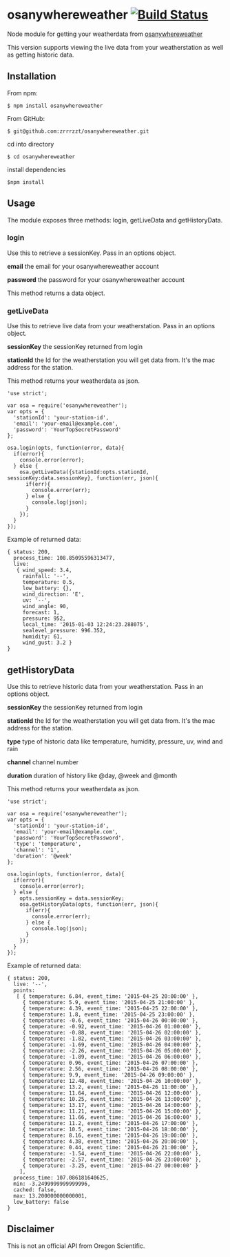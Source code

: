 # osanywhereweather [![Build Status](https://travis-ci.org/zrrrzzt/osanywhereweather.svg?branch=master)](https://travis-ci.org/zrrrzzt/osanywhereweather)

Node module for getting your weatherdata from [osanywhereweather](http://www.osanywhereweather.com/)

This version supports viewing the live data from your weatherstation as well as getting historic data.

## Installation

From npm:

```
$ npm install osanywhereweather
```

From GitHub:

```
$ git@github.com:zrrrzzt/osanywhereweather.git
```

cd into directory

```
$ cd osanywhereweather
```

install dependencies

```
$npm install
```

## Usage

The module exposes three methods: login, getLiveData and getHistoryData.

### login
Use this to retrieve a sessionKey. Pass in an options object.

**email** the email for your osanywhereweather account

**password** the password for your osanywhereweather account

This method returns a data object.

### getLiveData
Use this to retrieve live data from your weatherstation. Pass in an options object.

**sessionKey** the sessionKey returned from login

**stationId** the Id for the weatherstation you will get data from. It's the mac address for the station.

This method returns your weatherdata as json.

```
'use strict';

var osa = require('osanywhereweather');
var opts = {
  'stationId': 'your-station-id',
  'email': 'your-email@example.com',
  'password': 'YourTopSecretPassword'
};

osa.login(opts, function(error, data){
  if(error){
    console.error(error);
  } else {
    osa.getLiveData({stationId:opts.stationId, sessionKey:data.sessionKey}, function(err, json){
      if(err){
        console.error(err);
      } else {
        console.log(json);
      }
    });
  }
});
````

Example of returned data:

```
{ status: 200,
  process_time: 108.85095596313477,
  live:
   { wind_speed: 3.4,
     rainfall: '--',
     temperature: 0.5,
     low_battery: {},
     wind_direction: 'E',
     uv: '--',
     wind_angle: 90,
     forecast: 1,
     pressure: 952,
     local_time: '2015-01-03 12:24:23.288075',
     sealevel_pressure: 996.352,
     humidity: 61,
     wind_gust: 3.2 }
}
```

## getHistoryData
Use this to retrieve historic data from your weatherstation. Pass in an options object.

**sessionKey** the sessionKey returned from login

**stationId** the Id for the weatherstation you will get data from. It's the mac address for the station.

**type** type of historic data like temperature, humidity, pressure, uv, wind and rain

**channel** channel number

**duration** duration of history like @day, @week and @month

This method returns your weatherdata as json.

```
'use strict';

var osa = require('osanywhereweather');
var opts = {
  'stationId': 'your-station-id',
  'email': 'your-email@example.com',
  'password': 'YourTopSecretPassword',
  'type': 'temperature',
  'channel': '1',
  'duration': '@week'
};

osa.login(opts, function(error, data){
  if(error){
    console.error(error);
  } else {
    opts.sessionKey = data.sessionKey;
    osa.getHistoryData(opts, function(err, json){
      if(err){
        console.error(err);
      } else {
        console.log(json);
      }
    });
  }
});
```

Example of returned data:

```
{ status: 200,
  live: '--',
  points: 
   [ { temperature: 6.84, event_time: '2015-04-25 20:00:00' },
     { temperature: 5.9, event_time: '2015-04-25 21:00:00' },
     { temperature: 4.39, event_time: '2015-04-25 22:00:00' },
     { temperature: 1.8, event_time: '2015-04-25 23:00:00' },
     { temperature: -0.6, event_time: '2015-04-26 00:00:00' },
     { temperature: -0.92, event_time: '2015-04-26 01:00:00' },
     { temperature: -0.88, event_time: '2015-04-26 02:00:00' },
     { temperature: -1.82, event_time: '2015-04-26 03:00:00' },
     { temperature: -1.69, event_time: '2015-04-26 04:00:00' },
     { temperature: -2.26, event_time: '2015-04-26 05:00:00' },
     { temperature: -1.89, event_time: '2015-04-26 06:00:00' },
     { temperature: 0.96, event_time: '2015-04-26 07:00:00' },
     { temperature: 2.56, event_time: '2015-04-26 08:00:00' },
     { temperature: 9.9, event_time: '2015-04-26 09:00:00' },
     { temperature: 12.48, event_time: '2015-04-26 10:00:00' },
     { temperature: 13.2, event_time: '2015-04-26 11:00:00' },
     { temperature: 11.64, event_time: '2015-04-26 12:00:00' },
     { temperature: 10.25, event_time: '2015-04-26 13:00:00' },
     { temperature: 13.17, event_time: '2015-04-26 14:00:00' },
     { temperature: 11.21, event_time: '2015-04-26 15:00:00' },
     { temperature: 11.66, event_time: '2015-04-26 16:00:00' },
     { temperature: 11.2, event_time: '2015-04-26 17:00:00' },
     { temperature: 10.5, event_time: '2015-04-26 18:00:00' },
     { temperature: 8.16, event_time: '2015-04-26 19:00:00' },
     { temperature: 4.38, event_time: '2015-04-26 20:00:00' },
     { temperature: 0.44, event_time: '2015-04-26 21:00:00' },
     { temperature: -1.54, event_time: '2015-04-26 22:00:00' },
     { temperature: -2.57, event_time: '2015-04-26 23:00:00' },
     { temperature: -3.25, event_time: '2015-04-27 00:00:00' } 
    ],
  process_time: 107.086181640625,
  min: -3.2499999999999996,
  cached: false,
  max: 13.200000000000001,
  low_battery: false
}
```

## Disclaimer

This is not an official API from Oregon Scientific.